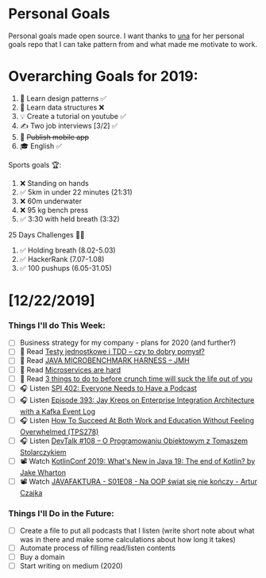 Personal Goals
==============

Personal goals made open source. I want thanks to [una](https://github.com/una/personal-goals) for her personal goals repo that I can take pattern from and what made me motivate to work. 


# Overarching Goals for 2019:
1. 💚 Learn design patterns ✅
2. 💙 Learn data structures ❌
3. 💡 Create a tutorial on youtube ✅
4. ✍️ Two job interviews [3/2] ✅
5. 📱 ~~Publish mobile app~~
6. 🎓 English ✅

Sports goals 🏆:
1. ❌ Standing on hands
2. ✅ 5km in under 22 minutes (21:31)
3. ❌ 60m underwater
4. ❌ 95 kg bench press 
5. ✅ 3:30 with held breath (3:32)

25 Days Challenges 💪💪
1. ✅ Holding breath (8.02-5.03)
2. ✅ HackerRank (7.07-1.08)
3. ✅ 100 pushups (6.05-31.05)

# [12/22/2019]

### Things I'll do This Week:

- [ ] Business strategy for my company - plans for 2020 (and further?)
- [ ] 📗 Read [Testy jednostkowe i TDD – czy to dobry pomysł?](http://nullpointerexception.pl/testy-jednostkowe-i-tdd-czy-to-dobry-pomysl/)
- [ ] 📗 Read [JAVA MICROBENCHMARK HARNESS – JMH](https://javaleader.pl/2019/12/12/java-microbenchmark-harness-jmh/)
- [ ] 📗 Read [Microservices are hard](https://blog.pchudzik.com/201912/microservices-are-hard/)
- [ ] 📗 Read [3 things to do to before crunch time will suck the life out of you](https://puradawid.pro/working/3-things-to-do-before-crunch-time-will-suck-the-life-out-of-you.html)
- [ ] 🎧 Listen [SPI 402: Everyone Needs to Have a Podcast](https://www.smartpassiveincome.com/podcasts/everyone-needs-to-have-a-podcast/)
- [ ] 🎧 Listen [Episode 393: Jay Kreps on Enterprise Integration Architecture with a Kafka Event Log](https://www.se-radio.net/2019/12/episode-393-jay-kreps-on-enterprise-integration-architecture-with-a-kafka-event-log/)
- [ ] 🎧 Listen [How To Succeed At Both Work and Education Without Feeling Overwhelmed (TPS278)](http://www.asianefficiency.com/podcast/278-overwhelm/)
- [ ] 🎧 Listen [DevTalk #108 – O Programowaniu Obiektowym z Tomaszem Stolarczykiem](https://devstyle.pl/2019/12/16/devtalk-108-o-programowaniu-obiektowym-z-tomaszem-stolarczykiem/)
- [ ] 📽️ Watch [KotlinConf 2019: What's New in Java 19: The end of Kotlin? by Jake Wharton](https://youtu.be/te3OU9fxC8U)
- [ ] 📽️ Watch [JAVAFAKTURA - S01E08 - Na OOP świat się nie kończy - Artur Czajka](https://youtu.be/xRuoH0Nq43A)

### Things I'll Do in the Future:

- [ ] Create a file to put all podcasts that I listen (write short note about what was in there and make some calculations about how long it takes)
- [ ] Automate process of filling read/listen contents
- [ ] Buy a domain
- [ ] Start writing on medium (2020)
